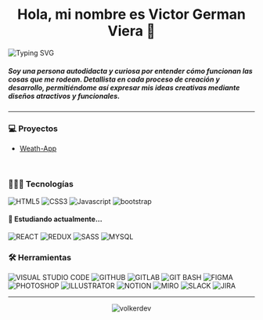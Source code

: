 <h1 align="center">Hola, mi nombre es Victor German Viera 👋</h1>

![Typing SVG](https://readme-typing-svg.herokuapp.com?font=Fira+Code&weight=700&pause=1000&color=06243F&background=F2F2F2F2&center=true&vCenter=true&repeat=false&width=435&lines=Frontend+Developer+%26+UX%2FUI+Designer)

<h5>Soy una persona autodidacta y curiosa por entender cómo funcionan las cosas que me rodean. Detallista en cada proceso de creación y desarrollo, permitiéndome así expresar mis ideas creativas mediante diseños atractivos y funcionales.</h5>

---

<h3>💻 Proyectos</h3>

* [Weath-App](https://github.com/volkerdev/1.Weath-App)

<br>

<h3>👨🏻‍💻 Tecnologías</h3>

![HTML5](https://img.shields.io/badge/HTML5-black?style=for-the-badge&logo=HTML5&logoColor=F06529) ![CSS3](https://img.shields.io/badge/CSS3-black?style=for-the-badge&logo=CSS3&logoColor=3C99DC) ![Javascript](https://img.shields.io/badge/Javascript-black?style=for-the-badge&logo=javascript&logoColor=F0DB4F) ![bootstrap](https://img.shields.io/badge/bootstrap-black?style=for-the-badge&logo=bootstrap)

<h4>🌱 Estudiando actualmente...</h4>

![REACT](https://img.shields.io/badge/REACT-black?style=for-the-badge&logo=REACT&logoColor=0052cc) ![REDUX](https://img.shields.io/badge/REDUX-black?style=for-the-badge&logo=REDUX&logoColor=764ABC) ![SASS](https://img.shields.io/badge/SASS-black?style=for-the-badge&logo=SASS&logoColor=F8A5C2) ![MYSQL](https://img.shields.io/badge/MYSQL-black?style=for-the-badge&logo=MYSQL&logoColor=white)

<h3>🛠️ Herramientas</h3>

![VISUAL STUDIO CODE](https://img.shields.io/badge/VISUAL_STUDIO_CODE-black?style=for-the-badge&logo=VISUAL+STUDIO+CODE&logoColor=0078d7) ![GITHUB](https://img.shields.io/badge/GITHUB-black?style=for-the-badge&logo=GITHUB&logoColor=WHITE) ![GITLAB](https://img.shields.io/badge/GITLAB-black?style=for-the-badge&logo=GITLAB&logoColor=WHITE) ![GIT BASH](https://img.shields.io/badge/GIT_BASH-black?style=for-the-badge&logo=git&logoColor=white) ![FIGMA](https://img.shields.io/badge/FIGMA-black?style=for-the-badge&logo=FIGMA&logoColor=WHITE) ![PHOTOSHOP](https://img.shields.io/badge/PHOTOSHOP-black?style=for-the-badge&logo=adobe+Photoshop&logoColor=WHITE) ![ILLUSTRATOR](https://img.shields.io/badge/ILLUSTRATOR-black?style=for-the-badge&logo=ADOBE+ILLUSTRATOR&logoColor=WHITE) ![NOTION](https://img.shields.io/static/v1?label=&message=NOTION&color=black&style=for-the-badge&logo=NOTION&logoColor=WHITE) ![MIRO](https://img.shields.io/badge/MIRO-black?style=for-the-badge&logo=MIRO&logoColor=WHITE) ![SLACK](https://img.shields.io/badge/SLACK-black?style=for-the-badge&logo=SLACK) ![JIRA](https://img.shields.io/badge/JIRA-black?style=for-the-badge&logo=JIRA&logoColor=0052cc)

---

<p align="center"><img src="https://github-readme-streak-stats.herokuapp.com?user=volkerdev&theme=prussian&hide_border=true&locale=es" alt="volkerdev"/></p>